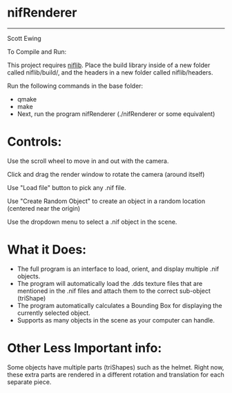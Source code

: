 # nifRenderer
----
Scott Ewing

To Compile and Run:

This project requires [niflib](https://github.com/niftools/niflib). Place the build library inside of a new folder called niflib/build/, and the headers in a new folder called niflib/headers. 

Run the following commands in the base folder:
* qmake
* make
* Next, run the program nifRenderer (./nifRenderer or some equivalent)


# Controls:

Use the scroll wheel to move in and out with the camera.

Click and drag the render window to rotate the camera (around itself)

Use "Load file" button to pick any .nif file.

Use "Create Random Object" to create an object in a random location (centered near the origin)

Use the dropdown menu to select a .nif object in the scene.

# What it Does:

- The full program is an interface to load, orient, and display multiple .nif objects. 
- The program will automatically load the .dds texture files that are mentioned in the .nif files and attach them to the correct sub-object (triShape)
- The program automatically calculates a Bounding Box for displaying the currently selected object.
- Supports as many objects in the scene as your computer can handle.


# Other Less Important info:

Some objects have multiple parts (triShapes) such as the helmet. Right now, these extra parts are rendered in a different rotation and translation for each separate piece. 

